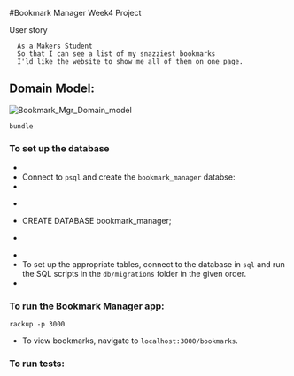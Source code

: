 #Bookmark Manager Week4 Project

User story

```
  As a Makers Student
  So that I can see a list of my snazziest bookmarks
  I'ld like the website to show me all of them on one page.
  ```

## Domain Model:
![Bookmark_Mgr_Domain_model](https://user-images.githubusercontent.com/33905131/68308600-09120080-00a5-11ea-8c26-349993ed7b78.jpg)

```
bundle
```
### To set up the database
+
+ Connect to `psql` and create the `bookmark_manager` databse:
+
+ ```
+ CREATE DATABASE bookmark_manager;
+ ```
+
+ To set up the appropriate tables, connect to the database in `sql` and run the SQL scripts in the `db/migrations` folder in the given order.
+
### To run the Bookmark Manager app:
```
rackup -p 3000
```

- To view bookmarks, navigate to `localhost:3000/bookmarks`.

### To run tests:
